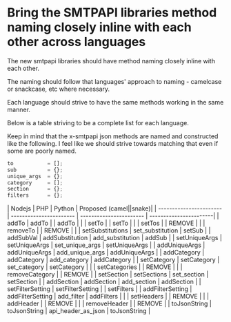 # Bring the SMTPAPI libraries method naming closely inline with each other across languages

The new smtpapi libraries should have method naming closely inline with each other.

The naming should follow that languages' approach to naming - camelcase or snackcase, etc where necessary.

Each language should strive to have the same methods working in the same manner.

Below is a table striving to be a complete list for each language.

Keep in mind that the x-smtpapi json methods are named and constructed like the following. I feel like we should strive towards matching that even if some are poorly named.

```javascript
to           = [];
sub          = {};
unique_args  = {}; 
category     = [];
section      = {};
filters      = {};
```

| Nodejs                  | PHP                     | Python                  | Proposed (camel||snake)|
| ----------------------- | ----------------------- | ----------------------- | -----------------------|
| addTo                   | addTo                   |                         | addTo                  |
|                         | setTo                   |                         | setTo                  |
|                         | setTos                  |                         | REMOVE                 |
|                         | removeTo                |                         | REMOVE                 |
|                         | setSubstitutions        | set_substitution        | setSub                 |
| addSubVal               | addSubstitution         | add_substitution        | addSub                 |
| setUniqueArgs           | setUniqueArgs           | set_unique_args         | setUniqueArgs          |
| addUniqueArgs           | addUniqueArgs           | add_unique_args         | addUniqueArgs          |
| addCategory             | addCategory             | add_category            | addCategory            |
| setCategory             | setCategory             | set_category            | setCategory            |
|                         | setCategories           |                         | REMOVE                 |
|                         | removeCategory          |                         | REMOVE                 |
| setSection              | setSections             | set_section             | setSection             |
| addSection              | addSection              | add_section             | addSection             |
| setFilterSetting        | setFilterSetting        |                         | setFilters             |
| addFilterSetting        | addFilterSetting        | add_filter              | addFilters             |
|                         | setHeaders              |                         | REMOVE                 |
|                         | addHeader               |                         | REMOVE                 |
|                         | removeHeader            |                         | REMOVE                 |
| toJsonString            | toJsonString            | api_header_as_json      | toJsonString           |




